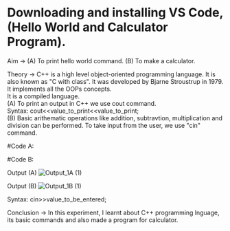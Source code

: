 # Downloading and installing VS Code, (Hello World and Calculator Program).

Aim -> (A) To print hello world command. (B) To make a calculator.

Theory -> C++ is a high level object-oriented programming language. It is also known as "C with class".
It was developed by Bjarne Stroustrup in 1979.<br>
It implements all the OOPs concepts.<br>
It is a compiled language.<br>
(A) To print an output in C++ we use cout command.<br>
Syntax: cout<<value_to_print<<value_to_print;<br>
(B) Basic arithematic operations like addition, subtravtion, multiplication and division can be performed.
To take input from the user, we use "cin" command.<br>

#Code A:


#Code B:


Output (A)
![Output_1A (1)](https://github.com/user-attachments/assets/59488706-5af1-4792-bfa8-13a0187bbbf0)


Output (B)
![Output_1B (1)](https://github.com/user-attachments/assets/814d3fba-e7bb-45b9-a4b4-e6646ae4481d)


Syntax: cin>>value_to_be_entered;

Conclusion -> In this experiment, I learnt about C++ programming lnguage, its basic commands and also made a program for calculator.
